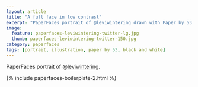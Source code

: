 ```yaml
---
layout: article
title: "A full face in low contrast"
excerpt: "PaperFaces portrait of @leviwintering drawn with Paper by 53 on an iPad."
image: 
  feature: paperfaces-leviwintering-twitter-lg.jpg
  thumb: paperfaces-leviwintering-twitter-150.jpg
category: paperfaces
tags: [portrait, illustration, paper by 53, black and white]
---
```


PaperFaces portrait of [@leviwintering](http://twitter.com/leviwintering).

{% include paperfaces-boilerplate-2.html %}